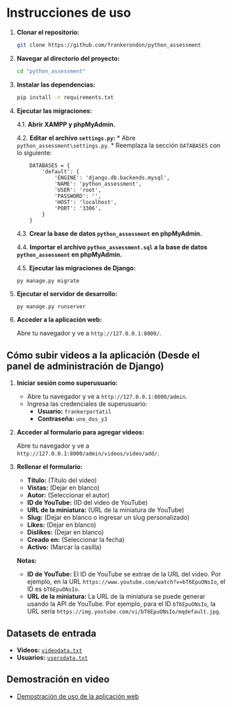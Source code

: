 # Instrucciones de uso

1.  **Clonar el repositorio:**

    ```bash
    git clone https://github.com/frankerondon/python_assessment
    ```

2.  **Navegar al directorio del proyecto:**

    ```bash
    cd "python_assessment"
    ```

3.  **Instalar las dependencias:**

    ```bash
    pip install -r requirements.txt
    ```

4.  **Ejecutar las migraciones:**

    4.1. **Abrir XAMPP y phpMyAdmin.**
    
    4.2. **Editar el archivo `settings.py`:**
        * Abre `python_assessment\settings.py`.
        * Reemplaza la sección `DATABASES` con lo siguiente:
            
            DATABASES = {
                'default': {
                    'ENGINE': 'django.db.backends.mysql',
                    'NAME': 'python_assessment',
                    'USER': 'root',
                    'PASSWORD': '',
                    'HOST': 'localhost',
                    'PORT': '3306',
                }
            }
            
    4.3. **Crear la base de datos `python_assessment` en phpMyAdmin.**
    
    4.4. **Importar el archivo `python_assessment.sql` a la base de datos `python_assessment` en phpMyAdmin.**
    
    4.5. **Ejecutar las migraciones de Django:**

        
        py manage.py migrate
        

5.  **Ejecutar el servidor de desarrollo:**

    ```bash
    py manage.py runserver
    ```

6.  **Acceder a la aplicación web:**

    Abre tu navegador y ve a `http://127.0.0.1:8000/`.

## Cómo subir videos a la aplicación (Desde el panel de administración de Django)

1.  **Iniciar sesión como superusuario:**

    * Abre tu navegador y ve a `http://127.0.0.1:8000/admin`.
    * Ingresa las credenciales de superusuario:
        * **Usuario:** `frankerportatil`
        * **Contraseña:** `uno_dos_y3`

2.  **Acceder al formulario para agregar videos:**

    Abre tu navegador y ve a `http://127.0.0.1:8000/admin/videos/video/add/`.

3.  **Rellenar el formulario:**

    * **Título:** (Título del video)
    * **Vistas:** (Dejar en blanco)
    * **Autor:** (Seleccionar el autor)
    * **ID de YouTube:** (ID del video de YouTube)
    * **URL de la miniatura:** (URL de la miniatura de YouTube)
    * **Slug:** (Dejar en blanco o ingresar un slug personalizado)
    * **Likes:** (Dejar en blanco)
    * **Dislikes:** (Dejar en blanco)
    * **Creado en:** (Seleccionar la fecha)
    * **Activo:** (Marcar la casilla)

    **Notas:**

    * **ID de YouTube:** El ID de YouTube se extrae de la URL del video. Por ejemplo, en la URL `https://www.youtube.com/watch?v=bT6EpuONsIo`, el ID es `bT6EpuONsIo`.
    * **URL de la miniatura:** La URL de la miniatura se puede generar usando la API de YouTube. Por ejemplo, para el ID `bT6EpuONsIo`, la URL sería `https://img.youtube.com/vi/bT6EpuONsIo/mqdefault.jpg`.

## Datasets de entrada

* **Videos:** [`videodata.txt`](videodata.txt)
* **Usuarios:** [`usersdata.txt`](usersdata.txt)

## Demostración en video

* [Demostración de uso de la aplicación web](https://youtu.be/6O4ZHC-g9qU)